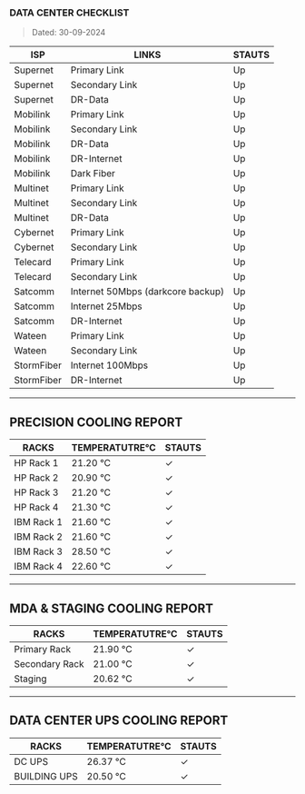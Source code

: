 ### DATA CENTER CHECKLIST
> Dated: 30-09-2024


| ISP | LINKS | STAUTS |
| --- | --- | --- |
|Supernet | Primary Link | Up |
|Supernet | Secondary Link | Up |
|Supernet | DR-Data | Up |
|Mobilink | Primary Link | Up |
|Mobilink | Secondary Link | Up |
|Mobilink | DR-Data | Up |
|Mobilink | DR-Internet | Up |
|Mobilink | Dark Fiber | Up |
|Multinet | Primary Link | Up |
|Multinet | Secondary Link | Up |
|Multinet | DR-Data | Up |
|Cybernet | Primary Link | Up |
|Cybernet | Secondary Link | Up |
|Telecard | Primary Link | Up |
|Telecard | Secondary Link | Up |
|Satcomm | Internet 50Mbps (darkcore backup) | Up |
|Satcomm | Internet 25Mbps | Up |
|Satcomm | DR-Internet | Up |
|Wateen | Primary Link | Up |
|Wateen | Secondary Link | Up |
|StormFiber | Internet 100Mbps | Up |
|StormFiber | DR-Internet | Up |


---

## PRECISION COOLING REPORT
| RACKS | TEMPERATUTRE°C | STAUTS |
| --- | --- | --- |
|HP Rack 1 | 21.20 °C | ✓ |
|HP Rack 2 | 20.90 °C | ✓ |
|HP Rack 3 | 21.20 °C | ✓ |
|HP Rack 4 | 21.30 °C | ✓ |
|IBM Rack 1 | 21.60 °C | ✓ |
|IBM Rack 2 | 21.60 °C | ✓ |
|IBM Rack 3 | 28.50 °C | ✓ |
|IBM Rack 4 | 22.60 °C | ✓ |


---

## MDA & STAGING COOLING REPORT
| RACKS | TEMPERATUTRE°C | STAUTS |
| --- | --- | --- |
|Primary Rack | 21.90 °C | ✓ |
|Secondary Rack | 21.00 °C | ✓ |
|Staging | 20.62 °C | ✓ |


---

## DATA CENTER UPS COOLING REPORT
| RACKS | TEMPERATUTRE°C | STAUTS |
| --- | --- | --- |
|DC UPS | 26.37 °C | ✓ |
|BUILDING UPS | 20.50 °C | ✓ |
